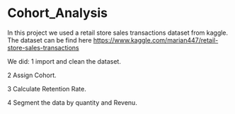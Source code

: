 # Cohort_Analysis


In this project we used a retail store sales transactions dataset from kaggle.
The dataset can be find here https://www.kaggle.com/marian447/retail-store-sales-transactions

We did:
1 import and clean the dataset.

2 Assign Cohort.

3 Calculate Retention Rate.

4 Segment the data by quantity and Revenu.

